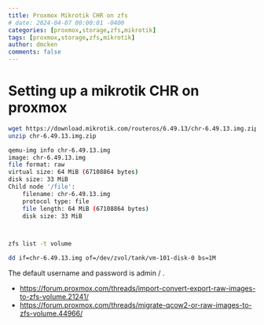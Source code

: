 ```yaml
---
title: Proxmox Mikrotik CHR on zfs
# date: 2024-04-07 00:00:01 -0400
categories: [proxmox,storage,zfs,mikrotik]
tags: [proxmox,storage,zfs,mikrotik]
author: dmcken
comments: false
---
```


# Setting up a mikrotik CHR on proxmox



```bash
wget https://download.mikrotik.com/routeros/6.49.13/chr-6.49.13.img.zip
unzip chr-6.49.13.img.zip

qemu-img info chr-6.49.13.img
image: chr-6.49.13.img
file format: raw
virtual size: 64 MiB (67108864 bytes)
disk size: 33 MiB
Child node '/file':
    filename: chr-6.49.13.img
    protocol type: file
    file length: 64 MiB (67108864 bytes)
    disk size: 33 MiB



zfs list -t volume

dd if=chr-6.49.13.img of=/dev/zvol/tank/vm-101-disk-0 bs=1M
```

The default username and password is admin / <blank> .


* https://forum.proxmox.com/threads/import-convert-export-raw-images-to-zfs-volume.21241/
* https://forum.proxmox.com/threads/migrate-qcow2-or-raw-images-to-zfs-volume.44966/















